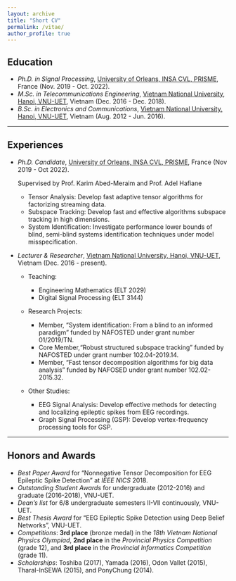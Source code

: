 ```yaml
---
layout: archive
title: "Short CV"
permalink: /vitae/
author_profile: true
---
```


## Education

* *Ph.D. in Signal Processing*, [University of Orleans, INSA CVL, PRISME](https://www.centralesupelec.fr/), France (Nov. 2019 - Oct. 2022).
* *M.Sc. in Telecommunications Engineering*, [Vietnam National University, Hanoi, VNU-UET](http://uet.vnu.edu.vn/), Vietnam (Dec. 2016 - Dec. 2018). 
* *B.Sc. in Electronics and Communications*, [Vietnam National University, Hanoi, VNU-UET](http://uet.vnu.edu.vn/), Vietnam (Aug. 2012 - Jun. 2016). 


---
## Experiences

* *Ph.D. Candidate*, [University of Orleans, INSA CVL, PRISME](https://www.centralesupelec.fr/), France  (Nov 2019 - Oct 2022). 

    Supervised by Prof. Karim Abed-Meraim and Prof. Adel Hafiane 
    - Tensor Analysis: Develop fast adaptive tensor algorithms for factorizing streaming data.
    - Subspace Tracking: Develop fast and effective algorithms subspace tracking in high dimensions.
    - System Identification: Investigate performance lower bounds of blind, semi-blind systems identification techniques under model misspecification.

* *Lecturer & Researcher*, [Vietnam National University, Hanoi, VNU-UET](http://uet.vnu.edu.vn/), Vietnam (Dec. 2016 - present). 
    - Teaching:
        - Engineering Mathematics (ELT 2029) 
        - Digital Signal Processing (ELT 3144) 

    - Research Projects: 
        - Member, “System identification: From a blind to an informed paradigm” funded by NAFOSTED under grant number 01/2019/TN. 
        - Core Member,“Robust structured subspace tracking” funded by NAFOSTED under grant number 102.04-2019.14. 
        - Member, “Fast tensor decomposition algorithms for big data analysis” funded by NAFOSED under grant number 102.02-2015.32. 

    - Other Studies: 
        - EEG Signal Analysis: Develop effective methods for detecting and localizing epileptic spikes from EEG recordings. 
        - Graph Signal Processing (GSP): Develop vertex-frequency processing tools for GSP. 


---
## Honors and Awards
* *Best Paper Award* for “Nonnegative Tensor Decomposition for EEG Epileptic Spike Detection” at *IEEE NICS* 2018.
*  *Outstanding Student Awards* for undergraduate (2012-2016) and graduate (2016-2018), VNU-UET.
* *Dean’s list* for 6/8 undergraduate semesters II-VII continuously, VNU-UET.
* *Best Thesis Award* for “EEG Epileptic Spike Detection using Deep Belief Networks”, VNU-UET.
* *Competitions*: **3rd place** (bronze medal) in the *18th Vietnam National Physics Olympiad*, **2nd place** in the *Provincial Physics Competition* (grade 12), and **3rd place** in the *Provincial Informatics Competition* (grade 11).
* *Scholarships*: Toshiba (2017), Yamada (2016), Odon Vallet (2015), Tharal-InSEWA (2015), and PonyChung (2014).

